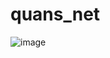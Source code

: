 # quans_net
![image](https://user-images.githubusercontent.com/40011645/164989499-816eefcd-668d-4b01-9558-615b6c3f4dfd.png)
